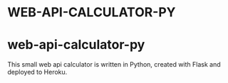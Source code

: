  <h1>WEB-API-CALCULATOR-PY</h1>


# web-api-calculator-py


This small web api calculator is written in Python, created with Flask and deployed to Heroku.
